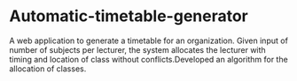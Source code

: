 # Automatic-timetable-generator
A web application to generate a timetable for an organization. Given input of number of subjects per lecturer, the system allocates the lecturer with timing and location of class without conflicts.Developed an algorithm for the allocation of classes.

